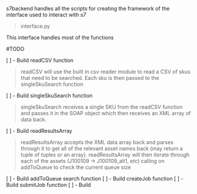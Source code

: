s7backend handles all the scripts for creating the framework of the interface used to interact with s7

>interface.py

This interface handles most of the functions

#TODO

[ ] - Build readCSV function
> readCSV will use the built in csv reader module to read a CSV of skus that need to be searched.  Each sku is then passed to the singleSkuSearch function

[ ] - Build singleSkuSearch function
> singleSkuSearch receives a single SKU from the readCSV function and passes it in the SOAP object which then receives an XML array of data back.

[ ] - Build readResultsArray
> readResultsArray accepts the XML data array back and parses through it to get all of the relevant asset names back (may return a tuple of tuples or an array).  readResultsArray will then iterate through each of the assets (J100109 -> J100109_alt1, etc) calling on addToQueue to check the current queue size 

[ ] - Build addToQueue search function
[ ] - Build createJob function
[ ] - Build submitJob function
[ ] - Build 
